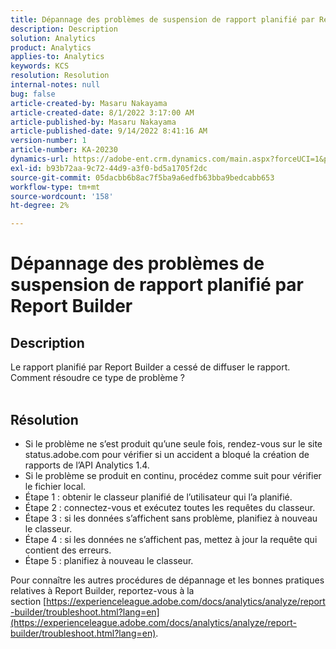 ```yaml
---
title: Dépannage des problèmes de suspension de rapport planifié par Report Builder
description: Description
solution: Analytics
product: Analytics
applies-to: Analytics
keywords: KCS
resolution: Resolution
internal-notes: null
bug: false
article-created-by: Masaru Nakayama
article-created-date: 8/1/2022 3:17:00 AM
article-published-by: Masaru Nakayama
article-published-date: 9/14/2022 8:41:16 AM
version-number: 1
article-number: KA-20230
dynamics-url: https://adobe-ent.crm.dynamics.com/main.aspx?forceUCI=1&pagetype=entityrecord&etn=knowledgearticle&id=bd999166-4811-ed11-b83d-00224808629f
exl-id: b93b72aa-9c72-44d9-a3f0-bd5a1705f2dc
source-git-commit: 05dacbb6b8ac7f5ba9a6edfb63bba9bedcabb653
workflow-type: tm+mt
source-wordcount: '158'
ht-degree: 2%

---
```


# Dépannage des problèmes de suspension de rapport planifié par Report Builder

## Description

Le rapport planifié par Report Builder a cessé de diffuser le rapport. Comment résoudre ce type de problème ?
<br> 

## Résolution


- Si le problème ne s’est produit qu’une seule fois, rendez-vous sur le site status.adobe.com pour vérifier si un accident a bloqué la création de rapports de l’API Analytics 1.4.
- Si le problème se produit en continu, procédez comme suit pour vérifier le fichier local.
- Étape 1 : obtenir le classeur planifié de l’utilisateur qui l’a planifié.
- Étape 2 : connectez-vous et exécutez toutes les requêtes du classeur.
- Étape 3 : si les données s’affichent sans problème, planifiez à nouveau le classeur.
- Étape 4 : si les données ne s’affichent pas, mettez à jour la requête qui contient des erreurs.
- Étape 5 : planifiez à nouveau le classeur.


Pour connaître les autres procédures de dépannage et les bonnes pratiques relatives à Report Builder, reportez-vous à la section [https://experienceleague.adobe.com/docs/analytics/analyze/report-builder/troubleshoot.html?lang=en](https://experienceleague.adobe.com/docs/analytics/analyze/report-builder/troubleshoot.html?lang=en).
